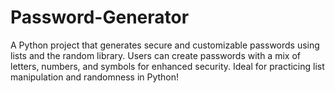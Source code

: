 # Password-Generator

A Python project that generates secure and customizable passwords using lists and the random library. Users can create passwords with a mix of letters, numbers, and symbols for enhanced security. Ideal for practicing list manipulation and randomness in Python!
